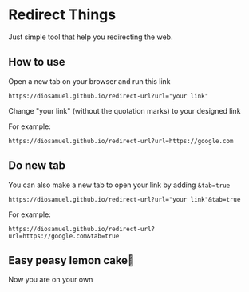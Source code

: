 # Redirect Things
Just simple tool that help you redirecting the web.

## How to use
Open a new tab on your browser and run this link
```
https://diosamuel.github.io/redirect-url?url="your link"
```
Change "your link" (without the quotation marks) to your designed link

For example:
```
https://diosamuel.github.io/redirect-url?url=https://google.com
```
## Do new tab
You can also make a new tab to open your link by adding `&tab=true`
```
https://diosamuel.github.io/redirect-url?url="your link"&tab=true
```
For example:
```
https://diosamuel.github.io/redirect-url?url=https://google.com&tab=true
```
## Easy peasy lemon cake🍰
Now you are on your own
